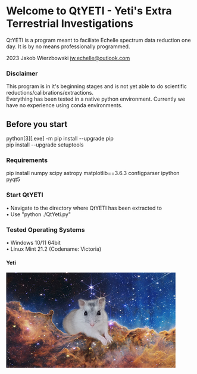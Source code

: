 # Welcome to QtYETI - Yeti's Extra Terrestrial Investigations
QtYETI is a program meant to faciliate Echelle spectrum data reduction one day.
It is by no means professionally programmed.

2023 Jakob Wierzbowski <jw.echelle@outlook.com>

### Disclaimer
This program is in it's beginning stages and is not yet able to do scientific reductions/calibrations/extractions.  
Everything has been tested in a native python environment. Currently we have no experience using conda environments.

## Before you start
python[3][.exe] -m pip install --upgrade pip  
pip install --upgrade setuptools

### Requirements
pip install 
numpy
scipy
astropy
matplotlib==3.6.3
configparser
ipython
pyqt5

### Start QtYETI
• Navigate to the directory where QtYETI has been extracted to  
• Use "python ./QtYeti.py"  

### Tested Operating Systems
• Windows 10/11 64bit  
• Linux Mint 21.2 (Codename: Victoria)  

#### Yeti
<a href="URL_REDIRECT" target="blank"><img align="center" src="qt_yeti/yeti.png" height="256" /></a>